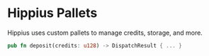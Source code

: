 # Hippius Pallets

Hippius uses custom pallets to manage credits, storage, and more.

```rust
pub fn deposit(credits: u128) -> DispatchResult { ... }
```
